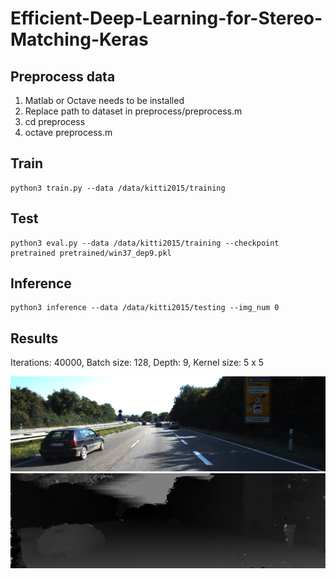 # Efficient-Deep-Learning-for-Stereo-Matching-Keras

## Preprocess data
1. Matlab or Octave needs to be installed
2. Replace path to dataset in preprocess/preprocess.m
3. cd preprocess
4. octave preprocess.m


## Train

    python3 train.py --data /data/kitti2015/training

## Test

    python3 eval.py --data /data/kitti2015/training --checkpoint pretrained pretrained/win37_dep9.pkl

## Inference

    python3 inference --data /data/kitti2015/testing --img_num 0


## Results
Iterations: 40000, Batch size: 128, Depth: 9, Kernel size: 5 x 5

![Left image](images/win37_dep9_left.png)
![Predicted disparity](images/win37_dep9.png)
